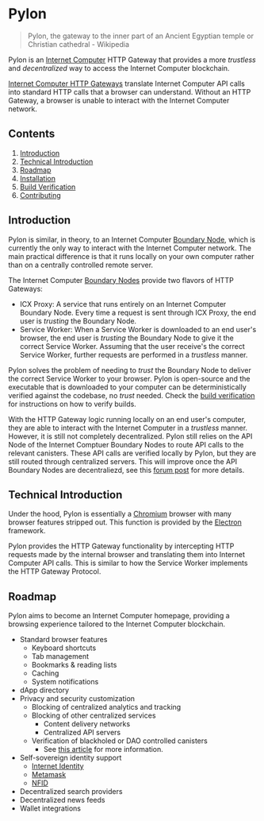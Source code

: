 # Pylon

> Pylon, the gateway to the inner part of an Ancient Egyptian temple or Christian cathedral - Wikipedia

Pylon is an [Internet Computer](https://internetcomputer.org/) HTTP Gateway that provides a more _trustless_ and _decentralized_ way to access the Internet Computer blockchain.

[Internet Computer HTTP Gateways](https://internetcomputer.org/docs/current/references/ic-interface-spec#http-gateway) translate Internet Computer API calls into standard HTTP calls that a browser can understand. Without an HTTP Gateway, a browser is unable to interact with the Internet Computer network.

## Contents

1. [Introduction](#introduction)
2. [Technical Introduction](#technical-introduction)
3. [Roadmap](#roadmap)
4. [Installation](./docs/INSTALLATION.md)
5. [Build Verification](./docs/BUILD_VERIFICATION.md)
6. [Contributing](./docs/CONTRIBUTING.md)

## Introduction

Pylon is similar, in theory, to an Internet Computer [Boundary Node](https://wiki.internetcomputer.org/wiki/Boundary_Nodes), which is currently the only way to interact with the Internet Computer network. The main practical difference is that it runs locally on your own computer rather than on a centrally controlled remote server.

The Internet Computer [Boundary Nodes](https://wiki.internetcomputer.org/wiki/Boundary_Nodes) provide two flavors of HTTP Gateways:

- ICX Proxy: A service that runs entirely on an Internet Computer Boundary Node. Every time a request is sent through ICX Proxy, the end user is _trusting_ the Boundary Node.
- Service Worker: When a Service Worker is downloaded to an end user's browser, the end user is _trusting_ the Boundary Node to give it the correct Service Worker. Assuming that the user receive's the correct Service Worker, further requests are performed in a _trustless_ manner.

Pylon solves the problem of needing to _trust_ the Boundary Node to deliver the correct Service Worker to your browser. Pylon is open-source and the executable that is downloaded to your computer can be deterministically verified against the codebase, no _trust_ needed. Check the [build verification](./docs/BUILD_VERIFICATION.md) for instructions on how to verify builds.

With the HTTP Gateway logic running locally on an end user's computer, they are able to interact with the Internet Computer in a _trustless_ manner. However, it is still not completely decentralized. Pylon still relies on the API Node of the Internet Comptuer Boundary Nodes to route API calls to the relevant canisters. These API calls are verified locally by Pylon, but they are still routed through centralized servers. This will improve once the API Boundary Nodes are decentraliezd, see this [forum post](https://forum.dfinity.org/t/boundary-node-roadmap/15562) for more details.

## Technical Introduction

Under the hood, Pylon is essentially a [Chromium](https://www.chromium.org/Home/) browser with many browser features stripped out. This function is provided by the [Electron](https://www.electronjs.org/) framework.

Pylon provides the HTTP Gateway functionality by intercepting HTTP requests made by the internal browser and translating them into Internet Computer API calls. This is similar to how the Service Worker implements the HTTP Gateway Protocol.

## Roadmap

Pylon aims to become an Internet Computer homepage, providing a browsing experience tailored to the Internet Computer blockchain.

- Standard browser features
  - Keyboard shortcuts
  - Tab management
  - Bookmarks & reading lists
  - Caching
  - System notifications
- dApp directory
- Privacy and security customization
  - Blocking of centralized analytics and tracking
  - Blocking of other centralized services
    - Content delivery networks
    - Centralized API servers
  - Verification of blackholed or DAO controlled canisters
    - See [this article](https://internetcomputer.org/docs/current/concepts/trust-in-canisters) for more information.
- Self-sovereign identity support
  - [Internet Identity](https://identity.ic0.app/)
  - [Metamask](https://metamask.io/)
  - [NFID](https://nfid.one/)
- Decentralized search providers
- Decentralized news feeds
- Wallet integrations

